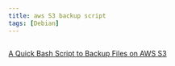 ```yaml
---
title: aws S3 backup script
tags: [Debian]
---
```


```sh


```

[ A Quick Bash Script to Backup Files on AWS S3 ]( http://mark.koli.ch/quick-bash-script-backup-to-aws-s3 )
